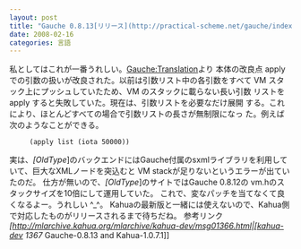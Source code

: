 ```yaml
---
layout: post
title: "Gauche 0.8.13[リリース](http://practical-scheme.net/gauche/index-j.html)がされた"
date: 2008-02-16
categories: 言語
---
```

私としてはこれが一番うれしい。[Gauche:Translation](http://practical-scheme.net/wiliki/wiliki.cgi?Gauche%3aTranslation)より
 本体の改良点
  apply での引数の扱いが改良された。以前は引数リスト中の各引数をすべて
  VM スタック上にプッシュしていたため、VM のスタックに載らない長い引数
  リストを apply すると失敗していた。現在は、引数リストを必要なだけ展開
  する。これにより、ほとんどすべての場合で引数リストの長さが無制限になっ
  た。例えば次のようなことができる。
```
     (apply list (iota 50000)) 
```
 
実は、*[OldType*]のバックエンドにはGauche付属のsxmlライブラリを利用していて、巨大なXMLノードを突込むと VM stackが足りないというエラーが出ていたのだ。
仕方が無いので、*[OldType*]のサイトではGauche 0.8.12の vm.hのスタックサイズを10倍にして運用していた。
これで、変なパッチを当てなくて良くなるよー。うれしい ^_^。
Kahuaの最新版と一緒には使えないので、Kahua側で対応したものがリリースされるまで待ちだね。
参考リンク
 *[http://mlarchive.kahua.org/mlarchive/kahua-dev/msg01366.html|[kahua-dev 1367* Gauche-0.8.13 and Kahua-1.0.7.1]]
